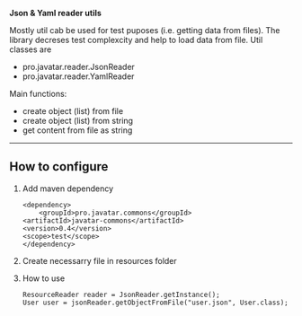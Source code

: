**Json & Yaml reader utils** 

Mostly util cab be used for test puposes (i.e. getting data from files).
The library decreses test complexcity and help to load data from file.
Util classes are 
- pro.javatar.reader.JsonReader
- pro.javatar.reader.YamlReader

Main functions:
- create object (list) from file
- create object (list) from string
- get content from file as string

---

## How to configure

1. Add maven dependency
    ```
    <dependency>
    	<groupId>pro.javatar.commons</groupId>
	<artifactId>javatar-commons</artifactId>
	<version>0.4</version>
	<scope>test</scope>
    </dependency>
    ```
2. Create necessarry file in resources folder 

3. How to use
	```
	ResourceReader reader = JsonReader.getInstance();
	User user = jsonReader.getObjectFromFile("user.json", User.class);
	```
